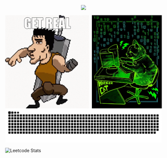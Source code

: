 <p align="center"> <img src="https://github-readme-stats.vercel.app/api/top-langs/?username=AlanAcosta460&langs_count=20&theme=aura&hide=papyrus,tex,html,css,Jupyter%20Notebook&layout=donut" />
  
<div align="center">
  <img align="left" src="get-real.gif" alt= "GIF" height='300'/>
  <img align="right" src="hackerCat.jpg" alt="image" height="300"/>
</div>

<picture>
  <source media="(prefers-color-scheme: dark)" srcset="https://raw.githubusercontent.com/AlanAcosta460/AlanAcosta460/output/github-contribution-grid-snake-dark.svg">
  <source media="(prefers-color-scheme: light)" srcset="https://raw.githubusercontent.com/AlanAcosta460/AlanAcosta460/output/github-contribution-grid-snake.svg">
  <img alt="github contribution grid snake animation" src="https://raw.githubusercontent.com/AlanAcosta460/AlanAcosta460/output/github-contribution-grid-snake.svg">
</picture>

![Leetcode Stats](https://leetcard.jacoblin.cool/AlanAcosta460)
